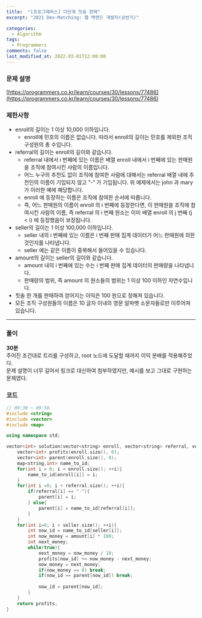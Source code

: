 ```yaml
---
title:  "[프로그래머스] 다단계 칫솔 판매"
excerpt: "2021 Dev-Matching: 웹 백엔드 개발자(상반기)"

categories:
  - Algorithm
tags:
  - Programmers
comments: false
last_modified_at: 2022-03-01T12:00:00
---
```

### 문제 설명
[https://programmers.co.kr/learn/courses/30/lessons/77486](https://programmers.co.kr/learn/courses/30/lessons/77486)
  
### 제한사항
- enroll의 길이는 1 이상 10,000 이하입니다.
  - enroll에 민호의 이름은 없습니다. 따라서 enroll의 길이는 민호를 제외한 조직 구성원의 총 수입니다.
- referral의 길이는 enroll의 길이와 같습니다.
  - referral 내에서 i 번째에 있는 이름은 배열 enroll 내에서 i 번째에 있는 판매원을 조직에 참여시킨 사람의 이름입니다.
  - 어느 누구의 추천도 없이 조직에 참여한 사람에 대해서는 referral 배열 내에 추천인의 이름이 기입되지 않고 “-“ 가 기입됩니다. 위 예제에서는 john 과 mary 가 이러한 예에 해당합니다.
  - enroll 에 등장하는 이름은 조직에 참여한 순서에 따릅니다.
  - 즉, 어느 판매원의 이름이 enroll 의 i 번째에 등장한다면, 이 판매원을 조직에 참여시킨 사람의 이름, 즉 referral 의 i 번째 원소는 이미 배열 enroll 의 j 번째 (j < i) 에 등장했음이 보장됩니다.
- seller의 길이는 1 이상 100,000 이하입니다.
  - seller 내의 i 번째에 있는 이름은 i 번째 판매 집계 데이터가 어느 판매원에 의한 것인지를 나타냅니다.
  - seller 에는 같은 이름이 중복해서 들어있을 수 있습니다.
- amount의 길이는 seller의 길이와 같습니다.
  - amount 내의 i 번째에 있는 수는 i 번째 판매 집계 데이터의 판매량을 나타냅니다.
  - 판매량의 범위, 즉 amount 의 원소들의 범위는 1 이상 100 이하인 자연수입니다.
- 칫솔 한 개를 판매하여 얻어지는 이익은 100 원으로 정해져 있습니다.
- 모든 조직 구성원들의 이름은 10 글자 이내의 영문 알파벳 소문자들로만 이루어져 있습니다.

---

### 풀이
**30분**  
주어진 조건대로 트리를 구성하고, root 노드에 도달할 때까지 이익 분배를 적용해주었다.  
문제 설명이 너무 길어서 링크로 대신하여 첨부하였지만, 예시를 보고 그대로 구현하는 문제였다. 


### 코드
```c++
// 09:30 ~ 09:58
#include <string>
#include <vector>
#include <map>

using namespace std;

vector<int> solution(vector<string> enroll, vector<string> referral, vector<string> seller, vector<int> amount) {
    vector<int> profits(enroll.size(), 0);
    vector<int> parent(enroll.size(), 0);
    map<string,int> name_to_id;
    for(int i = 0; i < enroll.size(); ++i){
        name_to_id[enroll[i]] = i;
    }
    for(int i =0; i < referral.size(); ++i){
        if(referral[i] == "-"){
            parent[i] = i;
        } else{
            parent[i] = name_to_id[referral[i]];
        }
    }
    for(int i=0; i < seller.size(); ++i){
        int now_id = name_to_id[seller[i]];
        int now_money = amount[i] * 100;
        int next_money;
        while(true){
            next_money = now_money / 10;
            profits[now_id] += now_money - next_money;
            now_money = next_money;
            if(now_money == 0) break;
            if(now_id == parent[now_id]) break;
            
            now_id = parent[now_id];
        }
    }
    return profits;
}
```
